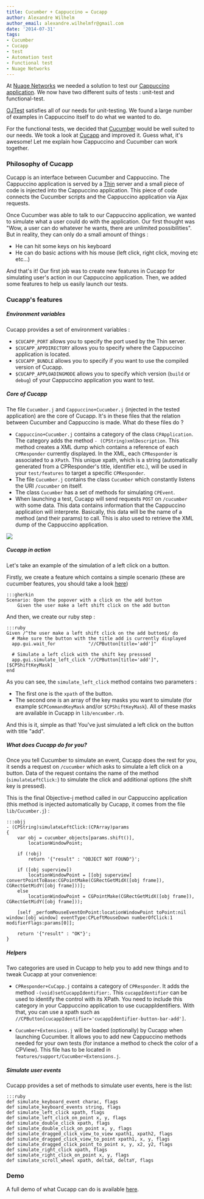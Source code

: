```yaml
---
title: Cucumber + Cappuccino = Cucapp
author: Alexandre Wilhelm
author_email: alexandre.wilhelmfr@gmail.com
date: '2014-07-31'
tags:
- Cucumber
- Cucapp
- test
- Automation test
- Functional test
- Nuage Networks
---
```


At [Nuage Networks](http://www.nuagenetworks.net) we needed a solution to test our [Cappuccino application](http://www.cappuccino-project.org/blog/2014/07/cappuccino-in-action-nuage-networks.html). We now have two different suits of tests : unit-test and functional-test.

[OJTest](https://github.com/cappuccino/OJTest) satisfies all of our needs for unit-testing. We found a large number of examples in Cappuccino itself to do what we wanted to do.

For the functional tests, we decided that [Cucumber](http://cukes.info) would be well suited to our needs. We took a look at [Cucapp](https://github.com/cappuccino/cucapp) and improved it. Guess what, it's awesome! Let me explain how Cappuccino and Cucumber can work together.

### Philosophy of Cucapp

Cucapp is an interface between Cucumber and Cappuccino. The Cappuccino application is served by a [Thin](http://code.macournoyer.com/thin/) server and a small piece of code is injected into the Cappuccino application. This piece of code connects the Cucumber scripts and the Cappuccino application via Ajax requests.

Once Cucumber was able to talk to our Cappuccino application, we wanted to simulate what a user could do with the application. Our first thought was "Wow, a user can do whatever he wants, there are unlimited possibilities". But in reality, they can only do a small amount of things :

* He can hit some keys on his keyboard
* He can do basic actions with his mouse (left click, right click, moving etc etc...)

And that's it! Our first job was to create new features in Cucapp for simulating user's action in our Cappuccino application. Then, we added some features to help us easily launch our tests.

### Cucapp's features

##### Environment variables

Cucapp provides a set of environment variables :

* `$CUCAPP_PORT` allows you to specify the port used by the Thin server.
* `$CUCAPP_APPDIRECTORY` allows you to specify where the Cappuccino application is located.
* `$CUCAPP_BUNDLE` allows you to specify if you want to use the compiled version of Cucapp.
* `$CUCAPP_APPLOADINGMODE` allows you to specify which version (`build` or `debug`) of your Cappuccino application you want to test.

##### Core of Cucapp

The file `Cucumber.j` and `Cappuccino+Cucumber.j` (injected in the tested application) are the core of Cucapp. It's in these files that the relation between Cucumber and Cappuccino is made. What do these files do ?

- `Cappuccino+Cucumber.j` contains a category of the class `CPApplication`. The category adds the method `- (CPString)xmlDescription`. This method creates a XML dump which contains a reference of each `CPResponder` currently displayed. In the XML, each `CPResponder` is associated to a `XPath`. This unique xpath, which is a string (automatically generated from a CPResponder's title, identifier etc.), will be used in your `test/features` to target a specific `CPResponder`.
- The file `Cucumber.j` contains the class `Cucumber` which constantly listens the URI `/cucumber` on itself.
- The class `Cucumber` has a set of methods for simulating `CPEvent`.
- When launching a test, Cucapp will send requests `POST` on `/cucumber` with some data. This data contains information that the Cappuccino application will interprete. Basically, this data will be the name of a method (and their params) to call. This is also used to retrieve the XML dump of the Cappuccino application.

[![](/img/cpo-uploads/2014/07/cucapp.png)](/img/cpo-uploads/2014/07/cucapp.png)

##### Cucapp in action

Let's take an example of the simulation of a left click on a button.

Firstly, we create a feature which contains a simple scenario (these are cucumber features, you should take a look [here](https://github.com/cucumber/cucumber/wiki/Feature-Introduction))

    :::gherkin
    Scenario: Open the popover with a click on the add button
        Given the user make a left shift click on the add button

And then, we create our ruby step :

    :::ruby
    Given /^the user make a left shift click on the add button$/ do
      # Make sure the button with the title add is currently displayed
      app.gui.wait_for            "//CPButton[title='add']"

      # Simulate a left click with the shift key presssed
      app.gui.simulate_left_click "//CPButton[title='add']", [$CPShiftKeyMask]
    end

As you can see, the `simulate_left_click` method contains two parameters :

- The first one is the `xpath` of the button.
- The second one is an array of the key masks you want to simulate (for example `$CPCommandKeyMask` and/or `$CPShiftKeyMask`). All of these masks are available in Cucapp in `lib/encumber.rb`.

And this is it, simple as that! You've just simulated a left click on the button with title "add".

##### What does Cucapp do for you?

Once you tell Cucumber to simulate an event, Cucapp does the rest for you, it sends a request on `/cucumber` which asks to simulate a left click on a button. Data of the request contains the name of the method (`simulateLeftClick:`) to simulate the click and additional options (the shift key is pressed).

This is the final Objective-j method called in our Cappuccino application (this method is injected automatically by Cucapp, it comes from the file `lib/Cucumber.j`) :

    :::objj
    - (CPString)simulateLeftClick:(CPArray)params
    {
        var obj = cucumber_objects[params.shift()],
            locationWindowPoint;

        if (!obj)
            return '{"result" : "OBJECT NOT FOUND"}';

        if ([obj superview])
            locationWindowPoint = [[obj superview] convertPointToBase:CGPointMake(CGRectGetMidX([obj frame]), CGRectGetMidY([obj frame]))];
        else
            locationWindowPoint = CGPointMake(CGRectGetMidX([obj frame]), CGRectGetMidY([obj frame]));

        [self _perfomMouseEventOnPoint:locationWindowPoint toPoint:nil window:[obj window] eventType:CPLeftMouseDown numberOfClick:1 modifierFlags:params[0]];

        return '{"result" : "OK"}';
    }

##### Helpers

Two categories are used in Cucapp to help you to add new things and to tweak Cucapp at your convenience:

- `CPResponder+CuCapp.j` contains a category of `CPResponder`. It adds the method `-(void)setCucappIdentifier:`. This `cucappIdentifier` can be used to identify the control with its XPath. You need to include this category in your Cappuccino application to use cucappIdentifiers. With that, you can use a xpath such as `//CPButton[cucappIdentifier='cucappIdentifier-button-bar-add']`.

- `Cucumber+Extensions.j` will be loaded (optionally) by Cucapp when launching Cucumber. It allows you to add new Cappuccino methods needed for your own tests (for instance a method to check the color of a CPView). This file has to be located in `features/support/Cucumber+Extensions.j`.

##### Simulate user events

Cucapp provides a set of methods to simulate user events, here is the list:

    :::ruby
    def simulate_keyboard_event charac, flags
    def simulate_keyboard_events string, flags
    def simulate_left_click xpath, flags
    def simulate_left_click_on_point x, y, flags
    def simulate_double_click xpath, flags
    def simulate_double_click_on_point x, y, flags
    def simulate_dragged_click_view_to_view xpath1, xpath2, flags
    def simulate_dragged_click_view_to_point xpath1, x, y, flags
    def simulate_dragged_click_point_to_point x, y, x2, y2, flags
    def simulate_right_click xpath, flags
    def simulate_right_click_on_point x, y, flags
    def simulate_scroll_wheel xpath, deltaX, deltaY, flags

### Demo

A full demo of what Cucapp can do is available [here](https://github.com/Dogild/Cucapp-demo).

